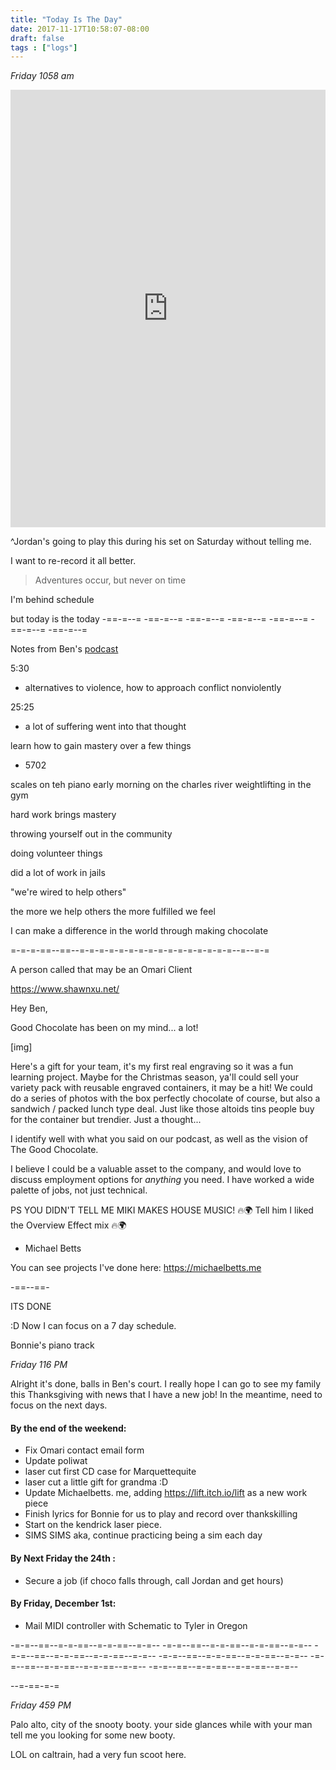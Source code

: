 ```yaml
---
title: "Today Is The Day"
date: 2017-11-17T10:58:07-08:00
draft: false
tags : ["logs"]
---
```


*Friday 1058 am*

<iframe width="100%" height="700" scrolling="no" frameborder="no" src="https://w.soundcloud.com/player/?url=https%3A//api.soundcloud.com/tracks/357291857%3Fsecret_token%3Ds-K2toV&amp;color=%23ff5500&amp;auto_play=false&amp;hide_related=false&amp;show_comments=true&amp;show_user=true&amp;show_reposts=false&amp;show_teaser=true&amp;visual=true"></iframe>


^Jordan's going to play this during his set on Saturday without telling me.

I want to re-record it all better.

> Adventures occur, but never on time

I'm behind schedule

but today is the today
-==-=--= -==-=--= -==-=--= -==-=--= -==-=--= -==-=--= -==-=--=

Notes from Ben's [podcast]()

5:30
  - alternatives to violence, how to approach conflict nonviolently

25:25
  - a lot of suffering went into that thought

learn how to gain mastery over a few things
  - 5702

  scales on teh piano
  early morning on the charles river
  weightlifting in the gym

  hard work brings mastery

  throwing yourself out in the community

  doing volunteer things

  did a lot of work in jails


  "we're wired to help others"


  the more we help others the more fulfilled we feel


  I can make a difference in the world through making chocolate


  =-=-=-==--==--=-=-=-=-=-=-=-=-=-=-=-=-=-=-=-=--=--=-=


  A person called that may be an Omari Client

  https://www.shawnxu.net/


Hey Ben,

Good Chocolate has been on my mind... a lot!

[img]

Here's a gift for your team, it's my first real engraving so it was a fun learning project.
Maybe for the Christmas season, ya'll could sell your variety pack with reusable engraved containers, it may be a hit! We could do a series of photos with the box perfectly chocolate of course, but also a sandwich / packed lunch type deal. Just like those altoids tins people buy for the container but trendier. Just a thought...

I identify well with what you said on our podcast, as well as the vision of The Good Chocolate.

I believe I could be a valuable asset to the company, and would love to discuss employment options for _anything_ you need. I have worked a wide palette of jobs, not just technical.

PS
YOU DIDN'T TELL ME MIKI MAKES HOUSE MUSIC! 🔥🌍 Tell him I liked the Overview Effect mix 🔥🌍

- Michael Betts


You can see projects I've done here:
https://michaelbetts.me



-==--==-


ITS DONE

:D Now I can focus on a 7 day schedule.

Bonnie's piano track


*Friday 116 PM*  

Alright it's done, balls in Ben's court. I really hope I can go to see my family this Thanksgiving with news that I have a new job! In the meantime, need to focus on the next days.


#### By the end of the weekend:

  - Fix Omari contact email form
  - Update poliwat
  - laser cut first CD case for Marquettequite
  - laser cut a little gift for grandma :D
  - Update Michaelbetts. me, adding https://lift.itch.io/lift as a new work piece
  - Finish lyrics for Bonnie for us to play and record over thankskilling
  - Start on the kendrick laser piece.
  - SIMS SIMS aka, continue practicing being a sim each day

#### By Next Friday the 24th :
  - Secure a job (if choco falls through, call Jordan and get hours)

#### By Friday, December 1st:
  - Mail MIDI controller with Schematic to Tyler in Oregon


-=-=--==--=-=-==--=-=-==--=-=-- -=-=--==--=-=-==--=-=-==--=-=-- -=-=--==--=-=-==--=-=-==--=-=--
-=-=--==--=-=-==--=-=-==--=-=-- -=-=--==--=-=-==--=-=-==--=-=-- -=-=--==--=-=-==--=-=-==--=-=--


--=-==-=-=


*Friday 459 PM*

Palo alto, city of the snooty booty.
your side glances while with your man
tell me you looking for some new booty.


LOL on caltrain, had a very fun scoot here.   

